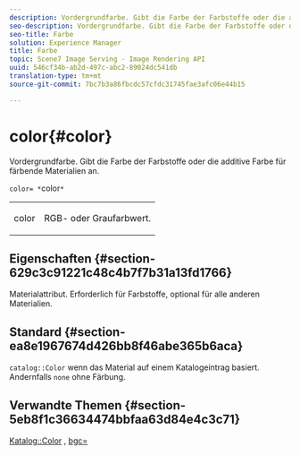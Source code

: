 ```yaml
---
description: Vordergrundfarbe. Gibt die Farbe der Farbstoffe oder die additive Farbe für färbende Materialien an.
seo-description: Vordergrundfarbe. Gibt die Farbe der Farbstoffe oder die additive Farbe für färbende Materialien an.
seo-title: Farbe
solution: Experience Manager
title: Farbe
topic: Scene7 Image Serving - Image Rendering API
uuid: 546cf34b-ab2d-497c-abc2-89024dc541db
translation-type: tm+mt
source-git-commit: 7bc7b3a86fbcdc57cfdc31745fae3afc06e44b15

---
```



# color{#color}

Vordergrundfarbe. Gibt die Farbe der Farbstoffe oder die additive Farbe für färbende Materialien an.

`color= *`color`*`

<table id="simpletable_C5AF9074CCA64EA5921772DF3F7E0F55"> 
 <tr class="strow"> 
  <td class="stentry"> <p><span class="varname"> color</span> </p> </td> 
  <td class="stentry"> <p>RGB- oder Graufarbwert. </p></td> 
 </tr> 
</table>

## Eigenschaften {#section-629c3c91221c48c4b7f7b31a13fd1766}

Materialattribut. Erforderlich für Farbstoffe, optional für alle anderen Materialien.

## Standard {#section-ea8e1967674d426bb8f46abe365b6aca}

`catalog::Color` wenn das Material auf einem Katalogeintrag basiert. Andernfalls `none` ohne Färbung.

## Verwandte Themen {#section-5eb8f1c36634474bbfaa63d84e4c3c71}

[Katalog::Color](../../../../../ir-api/material-cat/image-rendering-api-ref/c-ir-material-catalog/c-ir-material-data-reference/r-ir-cat-color.md#reference-7639487fe0ac48beb9e8afa4dc845552) , [bgc=](../../../../../ir-api/http-protocol/image-rendering-api-ref/c-ir-http-protocol-ref/c-ir-http-protocol-command-reference/r-ir-bgc.md#reference-3f5c78cea01c4a85aa582076d23aebb0)
